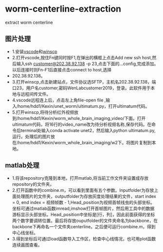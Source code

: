 # worm-centerline-extraction
extract worm centerline
## 图片处理
* 1.安装[vscode](https://code.visualstudio.com/)和[winscp](https://winscp.net/eng/download.php)
* 2.打开vscode,按住Fn键同时按F1,在弹出的横框上点击Add new ssh host,然后输入ssh customer@202.38.92.138 -p 23,点击下面的...config,完成添加。以后连接时则Fn-F1后直接点击connect to host,选择
* 202.38.92.138。
* 3.打开winscp,点击新建站点，文件协议选SFTP，主机名202.38.92.138，端口23，用户名customer,密码WenLabcustomer2019，登录。此软件用于本地与远程间传文件。
* 4.vscode远程连上后，点击左上角file-open file ,输入/home/hdd1/Kexin/unet_worm/ultimatum.py，打开ultimatum代码。
* 5.打开winscp,将待分析红外视频放到/home/hdd1/Kexin/worm_whole_brain_imaging_video/下面。打开ultimatum代码，将16行的video_name改为待分析视频名称,保存代码。在命令后terminal处输入conda       activate unet2，然后输入python ultimatum.py,运行。处理后的图片放在/home/hdd1/Kexin/worm_whole_brain_imaging/w2下。将图片复制到本地。
## matlab处理
* 1.将该repository克隆到本地，打开matlab,将当前工作文件夹设置成存放repository的文件夹。
* 2.打开函数中的combine.m，可以看到里面有五个参数。Inputfolder为存放上面处理图片的文件夹，outputfolder为存放灰度处理结果的文件，start index = 0, end index = 视频帧数 - 1,Head_position为视频首帧线虫的头部坐标。坐标可通过matlab函数imread,imshow打开首帧图片，然后用工具中的数据游标显示头部坐标。Head_position中坐标是[行，列]，因此前面获得的坐标两个数字要调转位置。最后将存放ouputfolder的文件夹命名为backbone，在backbone下再命名一个文件夹centerline。之后便可运行combine.m，得到中心线坐标。
* 3.得到坐标后可通过load函数导入工作区，检查中心线情况，也可用plot函数连续画图查看。
